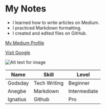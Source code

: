 # My Notes

- I learned how to write articles on Medium.  
- I practiced Markdown formatting.  
- I created and edited files on GitHub.  

[My Medium Profile](https://medium.com/@godsdaygogdocs)


[Visit Google](https://www.google.com)


![Alt text for image](https://images.unsplash.com/photo-1754922493956-364a7623a016?q=80&w=1675&auto=format&fit=crop&ixlib=rb-4.1.0&ixid=M3wxMjA3fDB8MHxwaG90by1wYWdlfHx8fGVufDB8fHx8fA%3D%3D)



Name  | Skill  |  Level  |
|----- | ------ | -------|
Godsday | Tech Writing | Beginner |
  Anegbe    | Markdown     | Intermediate |
Ignatius  | Github    |  Pro    |
